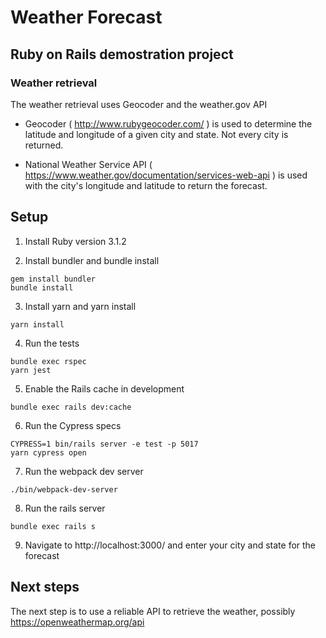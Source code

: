 # Weather Forecast

## Ruby on Rails demostration project

### Weather retrieval

The weather retrieval uses Geocoder and the weather.gov API

* Geocoder ( http://www.rubygeocoder.com/ ) is used to determine the latitude and longitude of a given city and state. Not every city is returned.

* National Weather Service API ( https://www.weather.gov/documentation/services-web-api ) is used with the city's longitude and latitude to return the forecast.

## Setup

1. Install Ruby version 3.1.2

2. Install bundler and bundle install
```
gem install bundler
bundle install
```

3. Install yarn and yarn install
```
yarn install
```

4. Run the tests
```
bundle exec rspec
yarn jest
```

5. Enable the Rails cache in development
```
bundle exec rails dev:cache
```

6. Run the Cypress specs
```
CYPRESS=1 bin/rails server -e test -p 5017
yarn cypress open
```

7. Run the webpack dev server
```
./bin/webpack-dev-server
```

8. Run the rails server
```
bundle exec rails s
```

9. Navigate to http://localhost:3000/ and enter your city and state for the forecast

## Next steps

The next step is to use a reliable API to retrieve the weather, possibly https://openweathermap.org/api